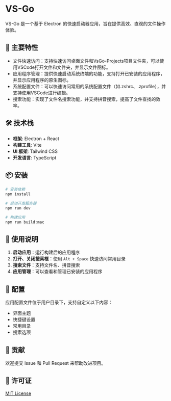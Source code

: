 # VS-Go

VS-Go 是一个基于 Electron 的快速启动器应用，旨在提供高效、直观的文件操作体验。

## 🌟 主要特性

- 文件快速访问：支持快速访问桌面文件和VsGo-Projects项目文件夹，可以使用VSCode打开文件和文件夹，并显示文件图标。
- 应用程序管理：提供快速启动系统终端的功能，支持打开已安装的应用程序，并显示应用程序的原生图标。
- 系统配置文件：可以快速访问常用的系统配置文件（如.zshrc、.zprofile），并支持使用VSCode进行编辑。
- 搜索功能：实现了文件名搜索功能，并支持拼音搜索，提高了文件查找的效率。

## 🛠️ 技术栈

- **框架**: Electron + React
- **构建工具**: Vite
- **UI 框架**: Tailwind CSS
- **开发语言**: TypeScript

## 📦 安装

```bash
# 安装依赖
npm install

# 启动开发服务器
npm run dev

# 构建应用
npm run build:mac
```

## 🚀 使用说明

1. **启动应用**：运行构建后的应用程序
2. **打开、关闭搜索框**：使用 `Alt + Space` 快速访问常用目录
3. **搜索文件**：支持文件名、拼音搜索
4. **应用管理**：可以查看和管理已安装的应用程序

## 🔧 配置

应用配置文件位于用户目录下，支持自定义以下内容：

- 界面主题
- 快捷键设置
- 常用目录
- 搜索选项

## 🤝 贡献

欢迎提交 Issue 和 Pull Request 来帮助改进项目。

## 📄 许可证

[MIT License](LICENSE)